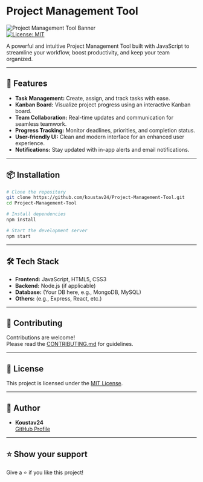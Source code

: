 # Project Management Tool

![Project Management Tool Banner](https://img.shields.io/badge/Project%20Status-Active-brightgreen)  
[![License: MIT](https://img.shields.io/badge/License-MIT-blue.svg)](LICENSE)

A powerful and intuitive Project Management Tool built with JavaScript to streamline your workflow, boost productivity, and keep your team organized.

---

## 🚀 Features

- **Task Management:** Create, assign, and track tasks with ease.
- **Kanban Board:** Visualize project progress using an interactive Kanban board.
- **Team Collaboration:** Real-time updates and communication for seamless teamwork.
- **Progress Tracking:** Monitor deadlines, priorities, and completion status.
- **User-friendly UI:** Clean and modern interface for an enhanced user experience.
- **Notifications:** Stay updated with in-app alerts and email notifications.

---

## 📦 Installation

```bash
# Clone the repository
git clone https://github.com/koustav24/Project-Management-Tool.git
cd Project-Management-Tool

# Install dependencies
npm install

# Start the development server
npm start
```

---

## 🛠️ Tech Stack

- **Frontend:** JavaScript, HTML5, CSS3
- **Backend:** Node.js (if applicable)
- **Database:** (Your DB here, e.g., MongoDB, MySQL)
- **Others:** (e.g., Express, React, etc.)

---

## 🙌 Contributing

Contributions are welcome!  
Please read the [CONTRIBUTING.md](CONTRIBUTING.md) for guidelines.

---

## 📄 License

This project is licensed under the [MIT License](LICENSE).

---

## 👤 Author

- **Koustav24**  
  [GitHub Profile](https://github.com/koustav24)

---

## ⭐️ Show your support

Give a ⭐️ if you like this project!
